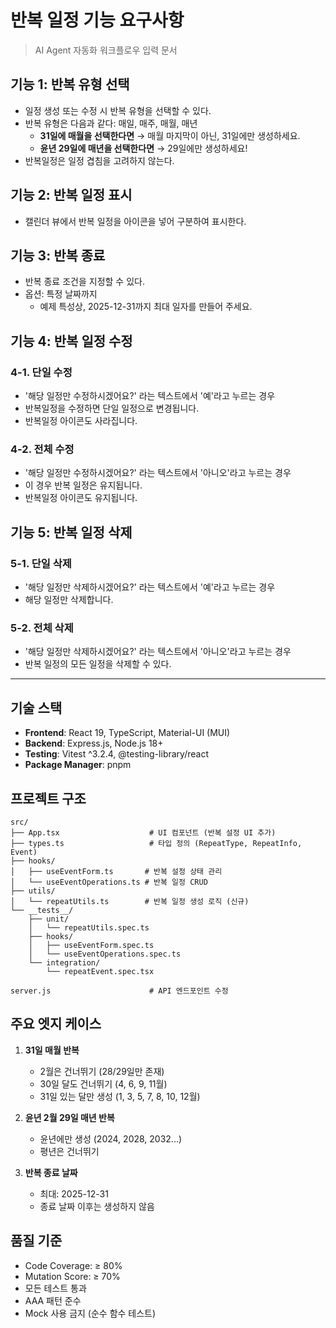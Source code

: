 # 반복 일정 기능 요구사항

> AI Agent 자동화 워크플로우 입력 문서

## 기능 1: 반복 유형 선택

- 일정 생성 또는 수정 시 반복 유형을 선택할 수 있다.
- 반복 유형은 다음과 같다: 매일, 매주, 매월, 매년
  - **31일에 매월을 선택한다면** → 매월 마지막이 아닌, 31일에만 생성하세요.
  - **윤년 29일에 매년을 선택한다면** → 29일에만 생성하세요!
- 반복일정은 일정 겹침을 고려하지 않는다.

## 기능 2: 반복 일정 표시

- 캘린더 뷰에서 반복 일정을 아이콘을 넣어 구분하여 표시한다.

## 기능 3: 반복 종료

- 반복 종료 조건을 지정할 수 있다.
- 옵션: 특정 날짜까지
  - 예제 특성상, 2025-12-31까지 최대 일자를 만들어 주세요.

## 기능 4: 반복 일정 수정

### 4-1. 단일 수정

- '해당 일정만 수정하시겠어요?' 라는 텍스트에서 '예'라고 누르는 경우
- 반복일정을 수정하면 단일 일정으로 변경됩니다.
- 반복일정 아이콘도 사라집니다.

### 4-2. 전체 수정

- '해당 일정만 수정하시겠어요?' 라는 텍스트에서 '아니오'라고 누르는 경우
- 이 경우 반복 일정은 유지됩니다.
- 반복일정 아이콘도 유지됩니다.

## 기능 5: 반복 일정 삭제

### 5-1. 단일 삭제

- '해당 일정만 삭제하시겠어요?' 라는 텍스트에서 '예'라고 누르는 경우
- 해당 일정만 삭제합니다.

### 5-2. 전체 삭제

- '해당 일정만 삭제하시겠어요?' 라는 텍스트에서 '아니오'라고 누르는 경우
- 반복 일정의 모든 일정을 삭제할 수 있다.

---

## 기술 스택

- **Frontend**: React 19, TypeScript, Material-UI (MUI)
- **Backend**: Express.js, Node.js 18+
- **Testing**: Vitest ^3.2.4, @testing-library/react
- **Package Manager**: pnpm

## 프로젝트 구조

```
src/
├── App.tsx                    # UI 컴포넌트 (반복 설정 UI 추가)
├── types.ts                   # 타입 정의 (RepeatType, RepeatInfo, Event)
├── hooks/
│   ├── useEventForm.ts       # 반복 설정 상태 관리
│   └── useEventOperations.ts # 반복 일정 CRUD
├── utils/
│   └── repeatUtils.ts        # 반복 일정 생성 로직 (신규)
└── __tests__/
    ├── unit/
    │   └── repeatUtils.spec.ts
    ├── hooks/
    │   ├── useEventForm.spec.ts
    │   └── useEventOperations.spec.ts
    └── integration/
        └── repeatEvent.spec.tsx

server.js                      # API 엔드포인트 수정
```

## 주요 엣지 케이스

1. **31일 매월 반복**
   - 2월은 건너뛰기 (28/29일만 존재)
   - 30일 달도 건너뛰기 (4, 6, 9, 11월)
   - 31일 있는 달만 생성 (1, 3, 5, 7, 8, 10, 12월)

2. **윤년 2월 29일 매년 반복**
   - 윤년에만 생성 (2024, 2028, 2032...)
   - 평년은 건너뛰기

3. **반복 종료 날짜**
   - 최대: 2025-12-31
   - 종료 날짜 이후는 생성하지 않음

## 품질 기준

- Code Coverage: ≥ 80%
- Mutation Score: ≥ 70%
- 모든 테스트 통과
- AAA 패턴 준수
- Mock 사용 금지 (순수 함수 테스트)

